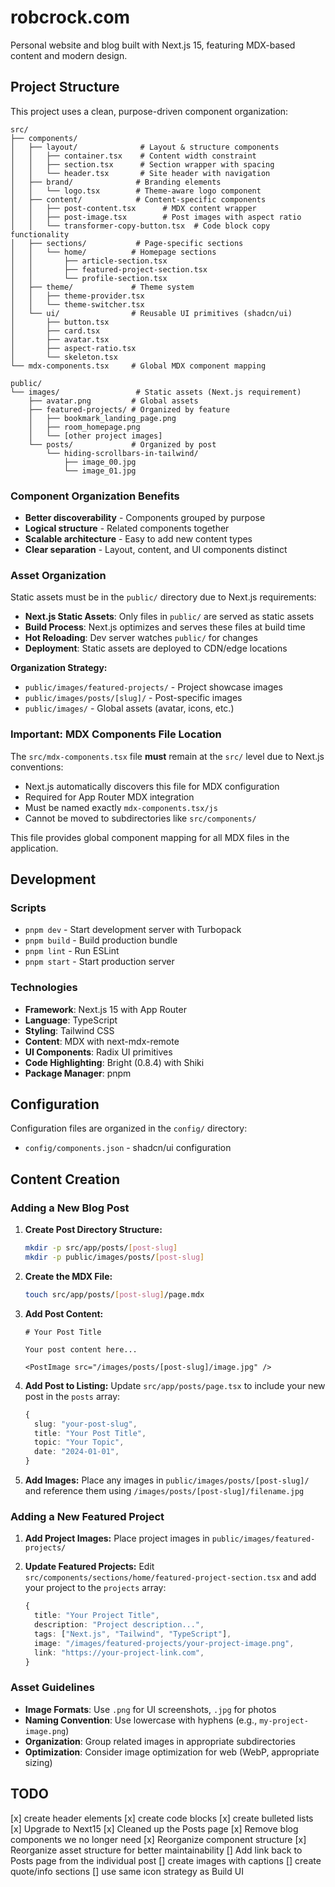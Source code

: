 # robcrock.com

Personal website and blog built with Next.js 15, featuring MDX-based content and modern design.

## Project Structure

This project uses a clean, purpose-driven component organization:

```
src/
├── components/
│   ├── layout/              # Layout & structure components
│   │   ├── container.tsx    # Content width constraint
│   │   ├── section.tsx      # Section wrapper with spacing
│   │   └── header.tsx       # Site header with navigation
│   ├── brand/              # Branding elements
│   │   └── logo.tsx        # Theme-aware logo component
│   ├── content/            # Content-specific components
│   │   ├── post-content.tsx      # MDX content wrapper
│   │   ├── post-image.tsx        # Post images with aspect ratio
│   │   └── transformer-copy-button.tsx  # Code block copy functionality
│   ├── sections/           # Page-specific sections
│   │   └── home/          # Homepage sections
│   │       ├── article-section.tsx
│   │       ├── featured-project-section.tsx
│   │       └── profile-section.tsx
│   ├── theme/             # Theme system
│   │   ├── theme-provider.tsx
│   │   └── theme-switcher.tsx
│   └── ui/                # Reusable UI primitives (shadcn/ui)
│       ├── button.tsx
│       ├── card.tsx
│       ├── avatar.tsx
│       ├── aspect-ratio.tsx
│       └── skeleton.tsx
└── mdx-components.tsx     # Global MDX component mapping

public/
└── images/                 # Static assets (Next.js requirement)
    ├── avatar.png         # Global assets
    ├── featured-projects/ # Organized by feature
    │   ├── bookmark_landing_page.png
    │   ├── room_homepage.png
    │   └── [other project images]
    └── posts/             # Organized by post
        └── hiding-scrollbars-in-tailwind/
            ├── image_00.jpg
            └── image_01.jpg
```

### Component Organization Benefits

- **Better discoverability** - Components grouped by purpose
- **Logical structure** - Related components together
- **Scalable architecture** - Easy to add new content types
- **Clear separation** - Layout, content, and UI components distinct

### Asset Organization

Static assets must be in the `public/` directory due to Next.js requirements:

- **Next.js Static Assets**: Only files in `public/` are served as static assets
- **Build Process**: Next.js optimizes and serves these files at build time
- **Hot Reloading**: Dev server watches `public/` for changes
- **Deployment**: Static assets are deployed to CDN/edge locations

**Organization Strategy:**
- `public/images/featured-projects/` - Project showcase images
- `public/images/posts/[slug]/` - Post-specific images
- `public/images/` - Global assets (avatar, icons, etc.)

### Important: MDX Components File Location

The `src/mdx-components.tsx` file **must** remain at the `src/` level due to Next.js conventions:

- Next.js automatically discovers this file for MDX configuration
- Required for App Router MDX integration
- Must be named exactly `mdx-components.tsx/js`
- Cannot be moved to subdirectories like `src/components/`

This file provides global component mapping for all MDX files in the application.

## Development

### Scripts
- `pnpm dev` - Start development server with Turbopack
- `pnpm build` - Build production bundle
- `pnpm lint` - Run ESLint
- `pnpm start` - Start production server

### Technologies
- **Framework**: Next.js 15 with App Router
- **Language**: TypeScript
- **Styling**: Tailwind CSS
- **Content**: MDX with next-mdx-remote
- **UI Components**: Radix UI primitives
- **Code Highlighting**: Bright (0.8.4) with Shiki
- **Package Manager**: pnpm

## Configuration

Configuration files are organized in the `config/` directory:
- `config/components.json` - shadcn/ui configuration

## Content Creation

### Adding a New Blog Post

1. **Create Post Directory Structure:**
   ```bash
   mkdir -p src/app/posts/[post-slug]
   mkdir -p public/images/posts/[post-slug]
   ```

2. **Create the MDX File:**
   ```bash
   touch src/app/posts/[post-slug]/page.mdx
   ```

3. **Add Post Content:**
   ```mdx
   # Your Post Title
   
   Your post content here...
   
   <PostImage src="/images/posts/[post-slug]/image.jpg" />
   ```

4. **Add Post to Listing:**
   Update `src/app/posts/page.tsx` to include your new post in the `posts` array:
   ```typescript
   {
     slug: "your-post-slug",
     title: "Your Post Title",
     topic: "Your Topic",
     date: "2024-01-01",
   }
   ```

5. **Add Images:**
   Place any images in `public/images/posts/[post-slug]/` and reference them using `/images/posts/[post-slug]/filename.jpg`

### Adding a New Featured Project

1. **Add Project Images:**
   Place project images in `public/images/featured-projects/`

2. **Update Featured Projects:**
   Edit `src/components/sections/home/featured-project-section.tsx` and add your project to the `projects` array:
   ```typescript
   {
     title: "Your Project Title",
     description: "Project description...",
     tags: ["Next.js", "Tailwind", "TypeScript"],
     image: "/images/featured-projects/your-project-image.png",
     link: "https://your-project-link.com",
   }
   ```

### Asset Guidelines

- **Image Formats**: Use `.png` for UI screenshots, `.jpg` for photos
- **Naming Convention**: Use lowercase with hyphens (e.g., `my-project-image.png`)
- **Organization**: Group related images in appropriate subdirectories
- **Optimization**: Consider image optimization for web (WebP, appropriate sizing)

## TODO

[x] create header elements
[x] create code blocks
[x] create bulleted lists
[x] Upgrade to Next15
[x] Cleaned up the Posts page
[x] Remove blog components we no longer need
[x] Reorganize component structure
[x] Reorganize asset structure for better maintainability
[] Add link back to Posts page from the individual post
[] create images with captions
[] create quote/info sections
[] use same icon strategy as Build UI
